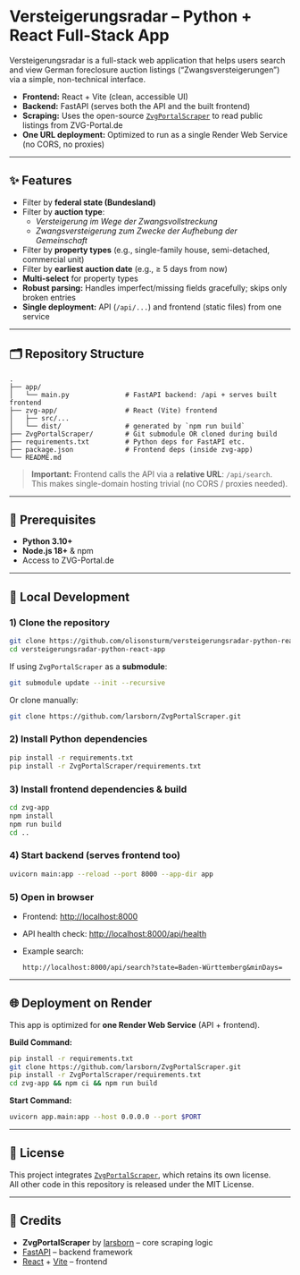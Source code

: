 # Versteigerungsradar – Python + React Full-Stack App

Versteigerungsradar is a full-stack web application that helps users search and view German foreclosure auction listings (“Zwangsversteigerungen”) via a simple, non-technical interface.

- **Frontend:** React + Vite (clean, accessible UI)
- **Backend:** FastAPI (serves both the API and the built frontend)
- **Scraping:** Uses the open-source [`ZvgPortalScraper`](https://github.com/larsborn/ZvgPortalScraper) to read public listings from ZVG-Portal.de
- **One URL deployment:** Optimized to run as a single Render Web Service (no CORS, no proxies)

---

## ✨ Features

- Filter by **federal state (Bundesland)**
- Filter by **auction type**:
  - *Versteigerung im Wege der Zwangsvollstreckung*
  - *Zwangsversteigerung zum Zwecke der Aufhebung der Gemeinschaft*
- Filter by **property types** (e.g., single-family house, semi-detached, commercial unit)
- Filter by **earliest auction date** (e.g., ≥ 5 days from now)
- **Multi-select** for property types
- **Robust parsing:** Handles imperfect/missing fields gracefully; skips only broken entries
- **Single deployment:** API (`/api/...`) and frontend (static files) from one service

---

## 🗂 Repository Structure

```text
.
├── app/
│   └── main.py              # FastAPI backend: /api + serves built frontend
├── zvg-app/                 # React (Vite) frontend
│   ├── src/...
│   └── dist/                # generated by `npm run build`
├── ZvgPortalScraper/        # Git submodule OR cloned during build
├── requirements.txt         # Python deps for FastAPI etc.
├── package.json             # Frontend deps (inside zvg-app)
└── README.md
```

> **Important:** Frontend calls the API via a **relative URL**: `/api/search`.  
> This makes single-domain hosting trivial (no CORS / proxies needed).

---

## 🧰 Prerequisites

- **Python 3.10+**
- **Node.js 18+** & npm
- Access to ZVG-Portal.de

---

## 🚀 Local Development

### 1) Clone the repository

```bash
git clone https://github.com/olisonsturm/versteigerungsradar-python-react-app.git
cd versteigerungsradar-python-react-app
```

If using `ZvgPortalScraper` as a **submodule**:

```bash
git submodule update --init --recursive
```

Or clone manually:

```bash
git clone https://github.com/larsborn/ZvgPortalScraper.git
```

### 2) Install Python dependencies

```bash
pip install -r requirements.txt
pip install -r ZvgPortalScraper/requirements.txt
```

### 3) Install frontend dependencies & build

```bash
cd zvg-app
npm install
npm run build
cd ..
```

### 4) Start backend (serves frontend too)

```bash
uvicorn main:app --reload --port 8000 --app-dir app
```

### 5) Open in browser

- Frontend: [http://localhost:8000](http://localhost:8000)  
- API health check: [http://localhost:8000/api/health](http://localhost:8000/api/health)  
- Example search:

    ```url
    http://localhost:8000/api/search?state=Baden-Württemberg&minDays=

---

## 🌐 Deployment on Render

This app is optimized for **one Render Web Service** (API + frontend).  

**Build Command:**

```bash
pip install -r requirements.txt
git clone https://github.com/larsborn/ZvgPortalScraper.git
pip install -r ZvgPortalScraper/requirements.txt
cd zvg-app && npm ci && npm run build
```

**Start Command:**

```bash
uvicorn app.main:app --host 0.0.0.0 --port $PORT
```

---

## 📄 License

This project integrates [`ZvgPortalScraper`](https://github.com/larsborn/ZvgPortalScraper), which retains its own license.  
All other code in this repository is released under the MIT License.

---

## 🙏 Credits

- **ZvgPortalScraper** by [larsborn](https://github.com/larsborn) – core scraping logic
- [FastAPI](https://fastapi.tiangolo.com/) – backend framework
- [React](https://react.dev/) + [Vite](https://vitejs.dev/) – frontend

